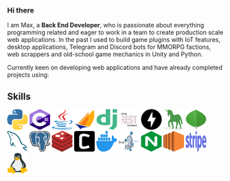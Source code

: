 ### Hi there

I am Max, a **Back End Developer**, who is passionate about everything programming related and eager to work in a team to create production scale web applications.
In the past I used to build game plugins with IoT features, desktop applications, Telegram and Discord bots for MMORPG factions, web scrappers and old-school game mechanics in Unity and Python.

Currently keen on developing web applications and have already completed projects using:

## Skills

<span>
  <img src="/images/python.png" width="48" height="48" title="React" alt="Python" />
  <img src="/images/csharp.png" width="48" height="48" title="React" alt="C#" />
  <img src="/images/java.png" width="48" height="48" title="React" alt="Java" />
  <img src="/images/jakarta.png" width="48" height="48" title="React" alt="Jakarta" />
  <img src="/images/django.png" width="48" height="48" title="React" alt="Django" />
  <img src="/images/djangorest.jpg" width="48" height="48" title="React" alt="Django REST API" />
  <img src="/images/fastapi.png" width="48" height="48" title="React" alt="FastAPI" />
  <img src="/images/gunicorn.png" width="48" height="48" title="React" alt="Gunicorn" />
  <img src="/images/mongo.png" width="48" height="48" title="React" alt="MongoDB" />
  <img src="/images/mysql.png" width="48" height="48" title="React" alt="MySQL" />
  <img src="/images/postgresql.png" width="48" height="48" title="React" alt="PostgreSQL" />
  <img src="/images/redis.png" width="48" height="48" title="React" alt="Redis" />
  <img src="/images/celery.png" width="48" height="48" title="React" alt="Celery" />
  <img src="/images/docker.png" width="48" height="48" title="React" alt="Docker" />
  <img src="/images/dockercompose.png" width="48" height="48" title="React" alt="Docker-compose" />
  <img src="/images/nginx.png" width="48" height="48" title="React" alt="NGINX" />
  <img src="/images/aws_ec2.png" width="48" height="48" title="React" alt="AWS EC2" />
  <img src="/images/stripe.png" width="48" height="48" title="React" alt="Stripe Integration" />
  <img src="/images/linux.png" width="48" height="48" title="React" alt="Linux" />
</span>
